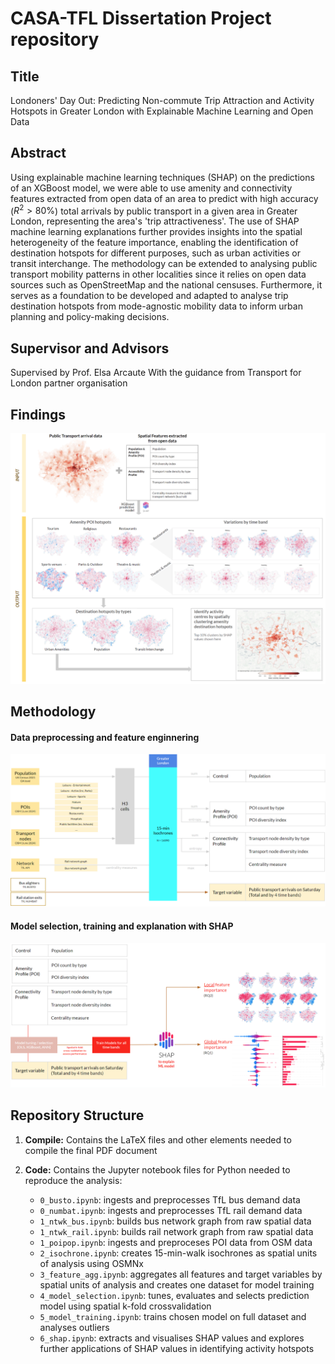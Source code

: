 # CASA-TFL Dissertation Project repository

## Title
Londoners' Day Out: Predicting Non-commute Trip Attraction and Activity Hotspots in Greater London with Explainable Machine Learning and Open Data

## Abstract

Using explainable machine learning techniques (SHAP) on the predictions of an XGBoost model, we were able to use amenity and connectivity features extracted from open data of an area to predict with high accuracy ($R^2>80\%$) total arrivals by public transport in a given area in Greater London, representing the area's 'trip attractiveness'. The use of SHAP machine learning explanations further provides insights into the spatial heterogeneity of the feature importance, enabling the identification of destination hotspots for different purposes, such as urban activities or transit interchange. The methodology can be extended to analysing public transport mobility patterns in other localities since it relies on open data sources such as OpenStreetMap and the national censuses. Furthermore, it serves as a foundation to be developed and adapted to analyse trip destination hotspots from mode-agnostic mobility data to inform urban planning and policy-making decisions.

## Supervisor and Advisors
Supervised by Prof. Elsa Arcaute
With the guidance from Transport for London partner organisation

## Findings
<img src="compile/images/summary.png" alt="summary">

## Methodology
#### Data preprocessing and feature enginnering
<img src="compile/images/preprocessing.png" alt="preprocessing">

#### Model selection, training and explanation with SHAP 
<img src="compile/images/methodology.png" alt="methodology">

## Repository Structure

1. **Compile:** Contains the LaTeX files and other elements needed to compile the final PDF document

1. **Code:** Contains the Jupyter notebook files for Python needed to reproduce the analysis:
    * `0_busto.ipynb`: ingests and preprocesses TfL bus demand data
    * `0_numbat.ipynb`: ingests and preprocesses TfL rail demand data
    * `1_ntwk_bus.ipynb`: builds bus network graph from raw spatial data
    * `1_ntwk_rail.ipynb`: builds rail network graph from raw spatial data
    * `1_poipop.ipynb`: ingests and preproceses POI data from OSM data
    * `2_isochrone.ipynb`: creates 15-min-walk isochrones as spatial units of analysis using OSMNx
    * `3_feature_agg.ipynb`: aggregates all features and target variables by spatial units of analysis and creates one dataset for model training
    * `4_model_selection.ipynb`: tunes, evaluates and selects prediction model using spatial k-fold crossvalidation
    * `5_model_training.ipynb`: trains chosen model on full dataset and analyses outliers
    * `6_shap.ipynb`: extracts and visualises SHAP values and explores further applications of SHAP values in identifying activity hotspots





